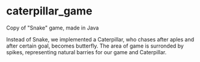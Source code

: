 # caterpillar_game
Copy of "Snake" game, made in Java

Instead of Snake, we implemented a Caterpillar, who chases after aples and after certain goal, becomes butterfly.
The area of game is surronded by spikes, representing natural barries for our game and Caterpillar.
